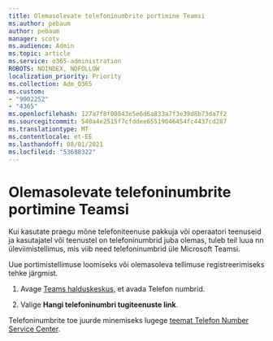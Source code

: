 ```yaml
---
title: Olemasolevate telefoninumbrite portimine Teamsi
ms.author: pebaum
author: pebaum
manager: scotv
ms.audience: Admin
ms.topic: article
ms.service: o365-administration
ROBOTS: NOINDEX, NOFOLLOW
localization_priority: Priority
ms.collection: Adm_O365
ms.custom:
- "9002252"
- "4365"
ms.openlocfilehash: 127a7f8f00843e5e6d6a833a7f3e39d8b73da7f2
ms.sourcegitcommit: 540a4e2515f7cfddee65519046454fc4437cd287
ms.translationtype: MT
ms.contentlocale: et-EE
ms.lasthandoff: 08/01/2021
ms.locfileid: "53688322"
---
```

# <a name="port-existing-numbers-to-teams"></a>Olemasolevate telefoninumbrite portimine Teamsi

Kui kasutate praegu mõne telefoniteenuse pakkuja või operaatori teenuseid ja kasutajatel või teenustel on telefoninumbrid juba olemas, tuleb teil luua nn üleviimistellimus, mis viib need telefoninumbrid üle Microsoft Teamsi.  

Uue portimistellimuse loomiseks või olemasoleva tellimuse registreerimiseks tehke järgmist. 

1. Avage [Teams halduskeskus,](https://admin.teams.microsoft.com/phone-numbers) et avada Telefon numbrid. 

1. Valige **Hangi telefoninumbri tugiteenuste link**. 

Telefoninumbrite toe juurde minemiseks lugege [teemat Telefon Number Service Center](https://pstnsd.powerappsportals.com/).  